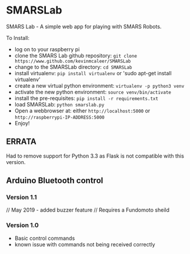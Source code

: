 # SMARSLab

SMARS Lab - A simple web app for playing with SMARS Robots.

To Install:

* log on to your raspberry pi
* clone the SMARS Lab github repository:
 `git clone https://www.github.com/kevinmcaleer/SMARSLab`
* change to the SMARSLab directory:
 `cd SMARSLab`
* install virtualenv:
 `pip install virtualenv`
 or
 'sudo apt-get install virtualenv'
* create a new virtual python environment:
`virtualenv -p python3 venv`
* activate the new python environment:
`source venv/bin/activate`
* install the pre-requisites:
`pip install -r requirements.txt`
* load SMARSLab:
`python smarslab.py`
* Open a webbrowser at:
either `http://localhost:5000` or `http://raspberrypi-IP-ADDRESS:5000`
* Enjoy!

## ERRATA

Had to remove support for Python 3.3 as Flask is not compatible with this version.

## Arduino Bluetooth control

### Version 1.1

// May 2019 - added buzzer feature
// Requires a Fundomoto sheild

### Version 1.0

* Basic control commands
* known issue with commands not being received correctly
